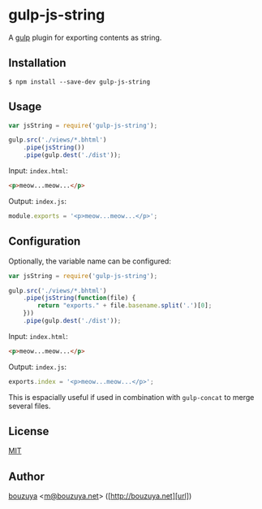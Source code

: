 # gulp-js-string

A [gulp](https://github.com/gulpjs/gulp) plugin for exporting contents as string.

## Installation

```
$ npm install --save-dev gulp-js-string
```

## Usage

```javascript
var jsString = require('gulp-js-string');

gulp.src('./views/*.bhtml')
    .pipe(jsString())
    .pipe(gulp.dest('./dist'));
```

Input: `index.html`:

```html
<p>meow...meow...</p>
```

Output: `index.js`:

```javascript
module.exports = '<p>meow...meow...</p>';
```

## Configuration

Optionally, the variable name can be configured:

```javascript
var jsString = require('gulp-js-string');

gulp.src('./views/*.bhtml')
    .pipe(jsString(function(file) {
        return "exports." + file.basename.split('.')[0];
    }))
    .pipe(gulp.dest('./dist'));
```

Input: `index.html`:

```html
<p>meow...meow...</p>
```

Output: `index.js`:

```javascript
exports.index = '<p>meow...meow...</p>';
```

This is espacially useful if used in combination with `gulp-concat` to merge several files.

## License

[MIT](LICENSE)

## Author

[bouzuya][user] &lt;[m@bouzuya.net][email]&gt; ([http://bouzuya.net][url])

[user]: https://github.com/bouzuya
[email]: mailto:m@bouzuya.net
[url]: http://bouzuya.net
